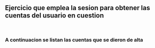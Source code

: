 <h2>Ejercicio que emplea la sesion para obtener las cuentas del usuario en cuestion</h2>
<br>
<h3>A continuacion se listan las cuentas que se dieron de alta</h3>
